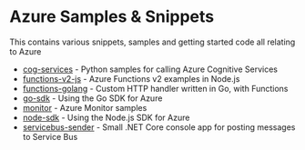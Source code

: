 # Azure Samples & Snippets
This contains various snippets, samples and getting started code all relating to Azure

- [cog-services](./cog-services) - Python samples for calling Azure Cognitive Services
- [functions-v2-js](./functions-v2-js) - Azure Functions v2 examples in Node.js
- [functions-golang](./functions-golang) - Custom HTTP handler written in Go, with Functions
- [go-sdk](./go-sdk) - Using the Go SDK for Azure
- [monitor](./monitor) - Azure Monitor samples
- [node-sdk](./node-sdk) - Using the Node.js SDK for Azure
- [servicebus-sender](./node-sdk) - Small .NET Core console app for posting messages to Service Bus

